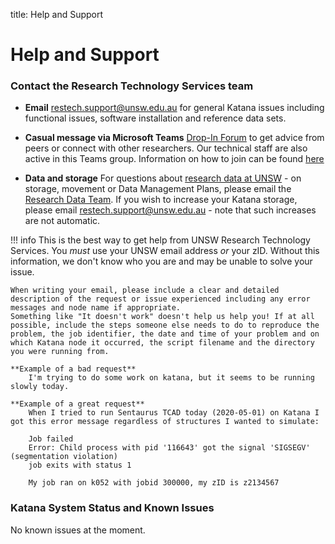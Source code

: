 title: Help and Support

# Help and Support 

### **Contact the Research Technology Services team**

- **Email** [restech.support@unsw.edu.au](mailto:restech.support@unsw.edu.au) for general Katana issues including functional issues, software installation and reference data sets. 
 
- **Casual message via Microsoft Teams** [Drop-In Forum](https://teams.microsoft.com/l/channel/19%3a358ea86ab3d541529ebfb1a49287a2c5%40thread.skype/Hacky%2520Hour?groupId=96e130bc-dfcd-4e4c-a561-58333ea61ea8&tenantId=3ff6cfa4-e715-48db-b8e1-0867b9f9fba3)
to get advice from peers or connect with other researchers. Our technical staff are also active in this Teams group. Information on how to join can be found [here](https://research.unsw.edu.au/restech-teams-channel)

- **Data and storage** For questions about [research data at UNSW](https://research.unsw.edu.au/research-data-management-unsw>) - on 
storage, movement or Data Management Plans, please email the [Research Data Team](mailto:rdm@unsw.edu.au>). If you wish to increase 
your Katana storage, please email [restech.support@unsw.edu.au](mailto:restech.support@unsw.edu.au) - note that such increases are
not automatic.

!!! info
    This is the best way to get help from UNSW Research Technology Services. You *must* use your UNSW email address *or* your zID. Without this information, we don't
	know who you are and may be unable to solve your issue.

    When writing your email, please include a clear and detailed description of the request or issue experienced including any error messages and node name if appropriate. 
	Something like "It doesn't work" doesn't help us help you! If at all possible, include the steps someone else needs to do to reproduce the problem, the job identifier, the date and time of your problem and on which Katana node it occurred, the script filename and the directory you were running from.

    **Example of a bad request**
        I'm trying to do some work on katana, but it seems to be running slowly today.
        
    **Example of a great request**
        When I tried to run Sentaurus TCAD today (2020-05-01) on Katana I got this error message regardless of structures I wanted to simulate:
            
        Job failed
        Error: Child process with pid '116643' got the signal 'SIGSEGV' (segmentation violation)
        job exits with status 1
        
        My job ran on k052 with jobid 300000, my zID is z2134567


### **Katana System Status and Known Issues**

No known issues at the moment.
